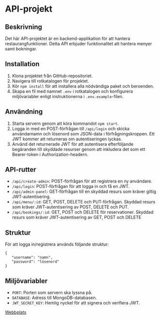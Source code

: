 # API-projekt

## Beskrivning
Det här API-projektet är en backend-applikation för att hantera restaurangfunktioner. Detta API erbjuder funktionalitet att hantera menyer samt bokningar.

## Installation
1. Klona projektet från GitHub-repositoriet.
2. Navigera till rotkatalogen för projektet.
3. Kör `npm install` för att installera alla nödvändiga paket och beroenden.
4. Skapa en fil med namnet `.env` i rotkatalogen och konfigurera miljövariabler enligt instruktionerna i `.env.example`-filen.

## Användning
1. Starta servern genom att köra kommandot `npm start`.
4. Logga in med en POST-förfrågan till `/api/login` och skicka användarnamn och lösenord som JSON-data i förfrågningskroppen. Ett JWT kommer att returneras om autentiseringen lyckas.
5. Använd det returnerade JWT för att autentisera efterföljande begäranden till skyddade resurser genom att inkludera det som ett Bearer-token i Authorization-headern.

## API-rutter
- `/api/create-admin`: POST-förfrågan för att registrera en ny användare.
- `/api/login`: POST-förfrågan för att logga in och få en JWT.
- `/api/admin-panel`: GET-förfrågan till en skyddad resurs som kräver giltig JWT-autentisering.
- `/api/menu/:id`: GET, POST, DELETE och PUT-förfrågan. Skyddad resurs som kräver JWT-autentisering av POST, DELETE och PUT.
- `/api/bookings/:id`: GET, POST och DELETE för reservationer. Skyddad resurs som kräver JWT-autentisering av GET, POST och DELETE

## Struktur
För att logga in/registrera används följande struktur:
```
{
   "username": "namn",
   "password": "lösenord"
}
```

## Miljövariabler
- `PORT`: Porten som servern ska lyssna på.
- `DATABASE`: Adress till MongoDB-databasen.
- `JWT_SECRET_KEY`: Hemlig nyckel för att signera och verifiera JWT.

  
[Webbplats](https://main--teal-zuccutto-d6236d.netlify.app/)
